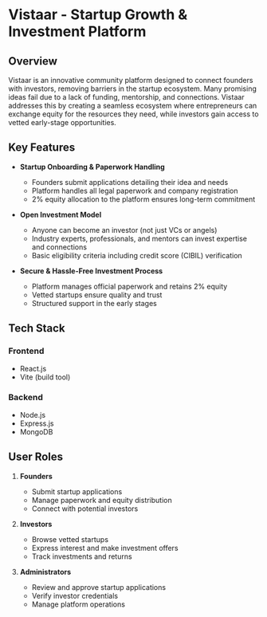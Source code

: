 # Vistaar - Startup Growth & Investment Platform

## Overview

Vistaar is an innovative community platform designed to connect founders with investors, removing barriers in the startup ecosystem. Many promising ideas fail due to a lack of funding, mentorship, and connections. Vistaar addresses this by creating a seamless ecosystem where entrepreneurs can exchange equity for the resources they need, while investors gain access to vetted early-stage opportunities.

## Key Features

- **Startup Onboarding & Paperwork Handling**
  - Founders submit applications detailing their idea and needs
  - Platform handles all legal paperwork and company registration
  - 2% equity allocation to the platform ensures long-term commitment

- **Open Investment Model**
  - Anyone can become an investor (not just VCs or angels)
  - Industry experts, professionals, and mentors can invest expertise and connections
  - Basic eligibility criteria including credit score (CIBIL) verification

- **Secure & Hassle-Free Investment Process**
  - Platform manages official paperwork and retains 2% equity
  - Vetted startups ensure quality and trust
  - Structured support in the early stages

## Tech Stack

### Frontend
- React.js
- Vite (build tool)

### Backend
- Node.js
- Express.js
- MongoDB


## User Roles

1. **Founders**
   - Submit startup applications
   - Manage paperwork and equity distribution
   - Connect with potential investors

2. **Investors**
   - Browse vetted startups
   - Express interest and make investment offers
   - Track investments and returns

3. **Administrators**
   - Review and approve startup applications
   - Verify investor credentials
   - Manage platform operations

